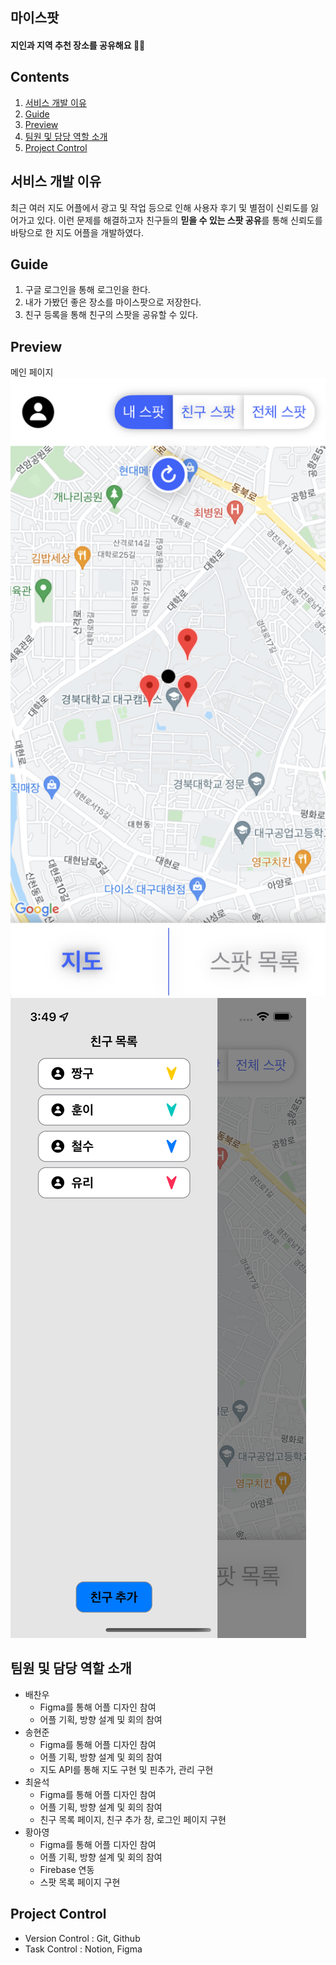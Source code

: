 ## 마이스팟
#### 지인과 지역 추천 장소를 공유해요 🧚🏻

## Contents
1. [서비스 개발 이유](#서비스-개발-이유)
2. [Guide](#Guide)
3. [Preview](#Preview)
4. [팀원 및 담당 역할 소개](#팀원-및-담당-역할-소개)
5. [Project Control](#Project-Control)

## 서비스 개발 이유
최근 여러 지도 어플에서 광고 및 작업 등으로 인해 사용자 후기 및 별점이 신뢰도를 잃어가고 있다. 이런 문제를 해결하고자 친구들의 **믿을 수 있는 스팟 공유**를 통해 신뢰도를 바탕으로 한 지도 어플을 개발하였다.

## Guide
1. 구글 로그인을 통해 로그인을 한다.
2. 내가 가봤던 좋은 장소를 마이스팟으로 저장한다.
3. 친구 등록을 통해 친구의 스팟을 공유할 수 있다.

## Preview
메인 페이지
![main](./assets/main.png)
![friends](./assets/friends.png)

## 팀원 및 담당 역할 소개
+ 배찬우
	+ Figma를 통해 어플 디자인 참여
    + 어플 기획, 방향 설계 및 회의 참여
+ 송현준
	+ Figma를 통해 어플 디자인 참여
    + 어플 기획, 방향 설계 및 회의 참여
    + 지도 API를 통해 지도 구현 및 핀추가, 관리 구현
+ 최윤석
	+ Figma를 통해 어플 디자인 참여
    + 어플 기획, 방향 설계 및 회의 참여
    + 친구 목록 페이지, 친구 추가 창, 로그인 페이지 구현
+ 황아영
    + Figma를 통해 어플 디자인 참여
    + 어플 기획, 방향 설계 및 회의 참여
    + Firebase 연동
	+ 스팟 목록 페이지 구현

## Project Control
+ Version Control :  Git, Github
+ Task Control : Notion, Figma
